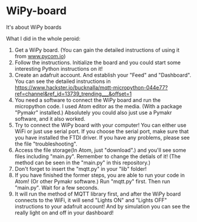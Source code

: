 # WiPy-board
It's about WiPy boards 

What I did in the whole peroid:
1. Get a WiPy board. (You can gain the detailed instructions of using it from www.pycom.io)
2. Follow the instructions. Initialize the board and you could start some interesting Python instructions on it!
3. Create an adafruit account. And establish your "Feed" and "Dashboard". You can see the detailed instructions in https://www.hackster.io/bucknalla/mqtt-micropython-044e77?ref=channel&ref_id=13739_trending___&offset=1
4. You need a software to connect the WiPy board and run the micropython code. I used Atom editor as the media. (With a package "Pymakr" installed.) Absolutely you could also just use a Pymakr software, and it also worked.
5. Try to connect the WiPy board with your computer! You can either use WiFi or just use serial port. If you choose the serial port, make sure that you have installed the FTDI driver. If you have any problems, please see the file "troubleshooting".
6. Access the file storage(In Atom, just "download".) and you'll see some files including "main.py". Remember to change the detials of it! (The method can be seen in the "main.py" in this repository.)
7. Don't forget to insert the "mqtt.py" in your "lib" folder! 
8. If you have finished the former steps, you are able to run your code in Atom! (Or other Pymakr software.) Run "mqtt.py" first. Then run "main.py". Wait for a few seconds.
9. It will run the method of MQTT library first, and after the WiPy board connects to the WiFi, it will send "Lights ON" and "Lights OFF" instructions to your adafruit account! And by simulation you can see the really light on and off in your dashboard!
